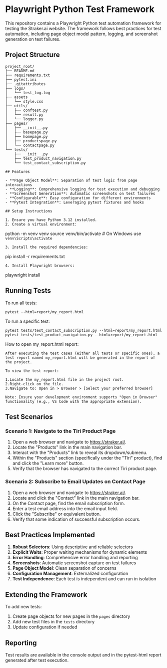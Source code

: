 # Playwright Python Test Framework

This repository contains a Playwright Python test automation framework for testing the Straker.ai website. The framework follows best practices for test automation, including page object model pattern, logging, and screenshot generation on test failures.

## Project Structure

```
project_root/
├── README.md
├── requirements.txt
├── pytest.ini
├── .gitattributes
├── logs/
│   └── test_log.log
├── assets
│   └── style.css
├── utils/
│   ├── conftest.py
│   └── result.py
│   └── logger.py
├── pages/
│   ├── __init__.py
│   ├── basepage.py
│   ├── homepage.py
│   ├── productspage.py
│   └── contactpage.py
└── tests/
    ├── __init__.py
    ├── test_product_navigation.py
    └── test_contact_subscription.py

## Features

- **Page Object Model**: Separation of test logic from page interactions
- **Logging**: Comprehensive logging for test execution and debugging
- **Screenshot Generation**: Automatic screenshots on test failures
- **Configurable**: Easy configuration for different environments
- **Pytest Integration**: Leveraging pytest fixtures and hooks

## Setup Instructions

1. Ensure you have Python 3.12 installed.
2. Create a virtual environment:
   ```
   python -m venv venv
   source venv/bin/activate  # On Windows use `venv\Scripts\activate`
   ```
3. Install the required dependencies:
   ```
   pip install -r requirements.txt
   ```
4. Install Playwright browsers:
   ```
   playwright install
   
## Running Tests
To run all tests:
```
pytest --html=report/my_report.html 
```

To run a specific test:
```
pytest tests/test_contact_subscription.py --html=report/my_report.html
pytest tests/test_product_navigation.py --html=report/my_report.html
```

How to open my_report.html report:
```
After executing the test cases (either all tests or specific ones), a test report named my_report.html will be generated in the report of the project.

To view the test report:

1.Locate the my_report.html file in the project root.
2.Right-click on the file.
3.Navigate to: Open in > Browser > [Select your preferred browser]

Note: Ensure your development environment supports "Open in Browser" functionality (e.g., VS Code with the appropriate extension).
```

## Test Scenarios

### Scenario 1: Navigate to the Tiri Product Page
1. Open a web browser and navigate to https://straker.ai/.
2. Locate the "Products" link in the main navigation bar.
3. Interact with the "Products" link to reveal its dropdown/submenu.
4. Within the "Products" section (specifically under the "Tiri" product), find and click the "Learn more" button.
5. Verify that the browser has navigated to the correct Tiri product page.

### Scenario 2: Subscribe to Email Updates on Contact Page
1. Open a web browser and navigate to https://straker.ai/.
2. Locate and click the "Contact" link in the main navigation bar.
3. On the Contact page, find the email subscription form.
4. Enter a test email address into the email input field.
5. Click the "Subscribe" or equivalent button.
6. Verify that some indication of successful subscription occurs.

## Best Practices Implemented

1. **Robust Selectors**: Using descriptive and reliable selectors
2. **Explicit Waits**: Proper waiting mechanisms for dynamic elements
3. **Error Handling**: Comprehensive error handling and reporting
4. **Screenshots**: Automatic screenshot capture on test failures
5. **Page Object Model**: Clean separation of concerns
6. **Configuration Management**: Externalized configuration
7. **Test Independence**: Each test is independent and can run in isolation

## Extending the Framework

To add new tests:
1. Create page objects for new pages in the `pages` directory
2. Add new test files in the `tests` directory
3. Update configuration if needed

## Reporting

Test results are available in the console output and in the pytest-html report generated after test execution.

